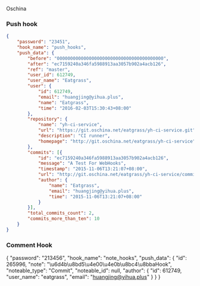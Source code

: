 Oschina

### Push hook

```json
{
    "password": "23451",
    "hook_name": "push_hooks",
    "push_data": {
        "before": "0000000000000000000000000000000000000000",
        "after": "ec7159240a346fa5988913aa3057b902a4acb126",
        "ref": "master",
        "user_id": 612749,
        "user_name": "Eatgrass",
        "user": {
            "id": 612749,
            "email": "huangjing@yihua.plus",
            "name": "Eatgrass",
            "time": "2016-02-03T15:30:43+08:00"
        },
        "repository": {
            "name": "yh-ci-service",
            "url": "https://git.oschina.net/eatgrass/yh-ci-service.git",
            "description": "CI runner",
            "homepage": "http://git.oschina.net/eatgrass/yh-ci-service"
        },
        "commits": [{
            "id": "ec7159240a346fa5988913aa3057b902a4acb126",
            "message": "A Test For WebHooks",
            "timestamp": "2015-11-06T13:21:07+08:00",
            "url": "http://git.oschina.net/eatgrass/yh-ci-service/commit/ec7159240a346fa5988913aa3057b902a4acb126",
            "author": {
                "name": "Eatgrass",
                "email": "huangjing@yihua.plus",
                "time": "2015-11-06T13:21:07+08:00"
            }
        }],
        "total_commits_count": 2,
        "commits_more_than_ten": 10
    }
}
```

### Comment Hook
{
    "password": "213456",
    "hook_name": "note_hooks",
    "push_data": {
        "id": 265996,
        "note": "\\u6d4b\\u8bd5\\u4e00\\u4e0b\\u8bc4\\u8bbaHook",
        "noteable_type": "Commit",
        "noteable_id": null,
        "author": {
            "id": 612749,
            "user_name": "eatgrass",
            "email": "huangjing@yihua.plus"
        }
    }
}
